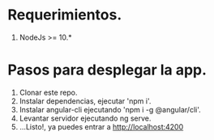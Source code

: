 # Requerimientos.
1. NodeJs >= 10.*

# Pasos para desplegar la app.
1. Clonar este repo.
2. Instalar dependencias, ejecutar 'npm i'.
3. Instalar angular-cli ejecutando 'npm i -g @angular/cli'.
4. Levantar servidor ejecutando ng serve.
5. ...Listo!, ya puedes entrar a [http://localhost:4200](http://localhost:4200)
